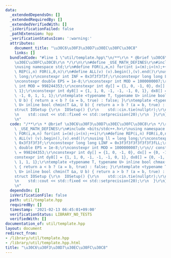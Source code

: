 ```yaml
---
data:
  _extendedDependsOn: []
  _extendedRequiredBy: []
  _extendedVerifiedWith: []
  _isVerificationFailed: false
  _pathExtension: hpp
  _verificationStatusIcon: ':warning:'
  attributes:
    document_title: "\u30C6\u30F3\u30D7\u30EC\u30FC\u30C8"
    links: []
  bundledCode: "#line 1 \"util/template.hpp\"\n/**\r\n * @brief \u30C6\u30F3\u30D7\
    \u30EC\u30FC\u30C8\r\n */\r\n\r\n#define _USE_MATH_DEFINES\r\n#include <bits/stdc++.h>\r\
    \nusing namespace std;\r\n#define FOR(i,m,n) for(int i=(m);i<(n);++i)\r\n#define\
    \ REP(i,n) FOR(i,0,n)\r\n#define ALL(v) (v).begin(),(v).end()\r\nusing ll = long\
    \ long;\r\nconstexpr int INF = 0x3f3f3f3f;\r\nconstexpr long long LINF = 0x3f3f3f3f3f3f3f3fLL;\r\
    \nconstexpr double EPS = 1e-8;\r\nconstexpr int MOD = 1000000007;\r\n// constexpr\
    \ int MOD = 998244353;\r\nconstexpr int dy[] = {1, 0, -1, 0}, dx[] = {0, -1, 0,\
    \ 1};\r\nconstexpr int dy8[] = {1, 1, 0, -1, -1, -1, 0, 1}, dx8[] = {0, -1, -1,\
    \ -1, 0, 1, 1, 1};\r\ntemplate <typename T, typename U> inline bool chmax(T &a,\
    \ U b) { return a < b ? (a = b, true) : false; }\r\ntemplate <typename T, typename\
    \ U> inline bool chmin(T &a, U b) { return a > b ? (a = b, true) : false; }\r\n\
    struct IOSetup {\r\n  IOSetup() {\r\n    std::cin.tie(nullptr);\r\n    std::ios_base::sync_with_stdio(false);\r\
    \n    std::cout << std::fixed << std::setprecision(20);\r\n  }\r\n} iosetup;\r\
    \n"
  code: "/**\r\n * @brief \u30C6\u30F3\u30D7\u30EC\u30FC\u30C8\r\n */\r\n\r\n#define\
    \ _USE_MATH_DEFINES\r\n#include <bits/stdc++.h>\r\nusing namespace std;\r\n#define\
    \ FOR(i,m,n) for(int i=(m);i<(n);++i)\r\n#define REP(i,n) FOR(i,0,n)\r\n#define\
    \ ALL(v) (v).begin(),(v).end()\r\nusing ll = long long;\r\nconstexpr int INF =\
    \ 0x3f3f3f3f;\r\nconstexpr long long LINF = 0x3f3f3f3f3f3f3f3fLL;\r\nconstexpr\
    \ double EPS = 1e-8;\r\nconstexpr int MOD = 1000000007;\r\n// constexpr int MOD\
    \ = 998244353;\r\nconstexpr int dy[] = {1, 0, -1, 0}, dx[] = {0, -1, 0, 1};\r\n\
    constexpr int dy8[] = {1, 1, 0, -1, -1, -1, 0, 1}, dx8[] = {0, -1, -1, -1, 0,\
    \ 1, 1, 1};\r\ntemplate <typename T, typename U> inline bool chmax(T &a, U b)\
    \ { return a < b ? (a = b, true) : false; }\r\ntemplate <typename T, typename\
    \ U> inline bool chmin(T &a, U b) { return a > b ? (a = b, true) : false; }\r\n\
    struct IOSetup {\r\n  IOSetup() {\r\n    std::cin.tie(nullptr);\r\n    std::ios_base::sync_with_stdio(false);\r\
    \n    std::cout << std::fixed << std::setprecision(20);\r\n  }\r\n} iosetup;\r\
    \n"
  dependsOn: []
  isVerificationFile: false
  path: util/template.hpp
  requiredBy: []
  timestamp: '2021-02-13 06:45:01+09:00'
  verificationStatus: LIBRARY_NO_TESTS
  verifiedWith: []
documentation_of: util/template.hpp
layout: document
redirect_from:
- /library/util/template.hpp
- /library/util/template.hpp.html
title: "\u30C6\u30F3\u30D7\u30EC\u30FC\u30C8"
---
```

